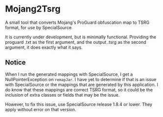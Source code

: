 # Mojang2Tsrg
A small tool that converts Mojang's ProGuard obfuscation map to TSRG format, for use by SpecialSource

It is currently under development, but is minimally functional. Providing the proguard .txt as the first argument,
and the output .tsrg as the second argument, it does exactly what it says.

## Notice
When I run the generated mappings with SpecialSource, I get a NullPointerException on `remapJar`.  I have yet
to determine if that is an issue with SpecialSource or the mappings that are generated by this application.  I
do know that these mappings are correct TSRG format, so it could be the inclusion of extra classes or fields
that may be the issue.

However, to fix this issue, use SpecialSource release 1.8.4 or lower.  They apply without error on that version.
